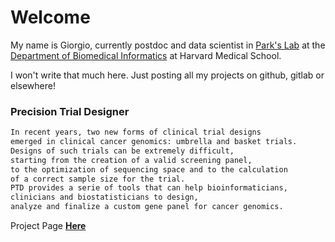 # Welcome

My name is Giorgio, currently postdoc and data scientist in [Park's Lab](https://compbio.hms.harvard.edu/) 
at the [Department of Biomedical Informatics](https://dbmi.hms.harvard.edu/careers/postdoctoral-fellows/park-lab) at Harvard Medical School.

I won't write that much here. Just posting all my projects on github, gitlab or elsewhere!


### Precision Trial Designer

```markdown
In recent years, two new forms of clinical trial designs 
emerged in clinical cancer genomics: umbrella and basket trials. 
Designs of such trials can be extremely difficult, 
starting from the creation of a valid screening panel, 
to the optimization of sequencing space and to the calculation 
of a correct sample size for the trial. 
PTD provides a serie of tools that can help bioinformaticians, 
clinicians and biostatisticians to design, 
analyze and finalize a custom gene panel for cancer genomics.
```

Project Page [**Here**](https://gmelloni.github.io/ptd)

<!-- 

## Welcome to GitHub Pages

You can use the [editor on GitHub](https://github.com/gmelloni/gmelloni.github.io/edit/master/README.md) to maintain and preview the content for your website in Markdown files.

Whenever you commit to this repository, GitHub Pages will run [Jekyll](https://jekyllrb.com/) to rebuild the pages in your site, from the content in your Markdown files.

### Markdown

Markdown is a lightweight and easy-to-use syntax for styling your writing. It includes conventions for

```markdown
Syntax highlighted code block

# Header 1
## Header 2
### Header 3

- Bulleted
- List

1. Numbered
2. List

**Bold** and _Italic_ and `Code` text

[Link](url) and ![Image](src)
```

For more details see [GitHub Flavored Markdown](https://guides.github.com/features/mastering-markdown/).

### Jekyll Themes

Your Pages site will use the layout and styles from the Jekyll theme you have selected in your [repository settings](https://github.com/gmelloni/gmelloni.github.io/settings). The name of this theme is saved in the Jekyll `_config.yml` configuration file.

### Support or Contact

Having trouble with Pages? Check out our [documentation](https://help.github.com/categories/github-pages-basics/) or [contact support](https://github.com/contact) and we’ll help you sort it out.

-->